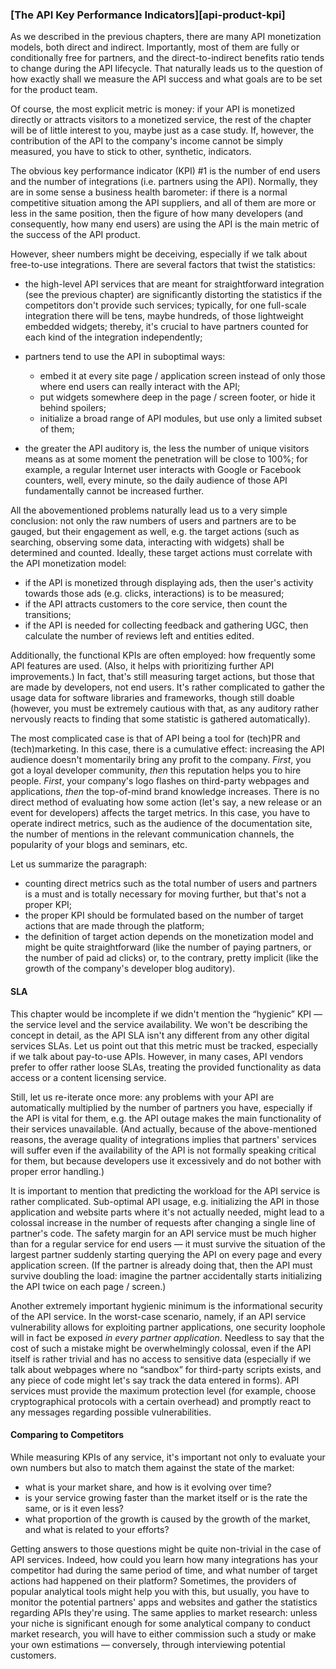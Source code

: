 ### [The API Key Performance Indicators][api-product-kpi]

As we described in the previous chapters, there are many API monetization models, both direct and indirect. Importantly, most of them are fully or conditionally free for partners, and the direct-to-indirect benefits ratio tends to change during the API lifecycle. That naturally leads us to the question of how exactly shall we measure the API success and what goals are to be set for the product team.

Of course, the most explicit metric is money: if your API is monetized directly or attracts visitors to a monetized service, the rest of the chapter will be of little interest to you, maybe just as a case study. If, however, the contribution of the API to the company's income cannot be simply measured, you have to stick to other, synthetic, indicators.

The obvious key performance indicator (KPI) \#1 is the number of end users and the number of integrations (i.e. partners using the API). Normally, they are in some sense a business health barometer: if there is a normal competitive situation among the API suppliers, and all of them are more or less in the same position, then the figure of how many developers (and consequently, how many end users) are using the API is the main metric of the success of the API product.

However, sheer numbers might be deceiving, especially if we talk about free-to-use integrations. There are several factors that twist the statistics:

  * the high-level API services that are meant for straightforward integration (see the previous chapter) are significantly distorting the statistics if the competitors don't provide such services; typically, for one full-scale integration there will be tens, maybe hundreds, of those lightweight embedded widgets; thereby, it's crucial to have partners counted for each kind of the integration independently;

  * partners tend to use the API in suboptimal ways:

      * embed it at every site page / application screen instead of only those where end users can really interact with the API;
      * put widgets somewhere deep in the page / screen footer, or hide it behind spoilers;
      * initialize a broad range of API modules, but use only a limited subset of them;

  * the greater the API auditory is, the less the number of unique visitors means as at some moment the penetration will be close to 100%; for example, a regular Internet user interacts with Google or Facebook counters, well, every minute, so the daily audience of those API fundamentally cannot be increased further.

All the abovementioned problems naturally lead us to a very simple conclusion: not only the raw numbers of users and partners are to be gauged, but their engagement as well, e.g. the target actions (such as searching, observing some data, interacting with widgets) shall be determined and counted. Ideally, these target actions must correlate with the API monetization model:

  * if the API is monetized through displaying ads, then the user's activity towards those ads (e.g. clicks, interactions) is to be measured;
  * if the API attracts customers to the core service, then count the transitions;
  * if the API is needed for collecting feedback and gathering UGC, then calculate the number of reviews left and entities edited.

Additionally, the functional KPIs are often employed: how frequently some API features are used. (Also, it helps with prioritizing further API improvements.) In fact, that's still measuring target actions, but those that are made by developers, not end users. It's rather complicated to gather the usage data for software libraries and frameworks, though still doable (however, you must be extremely cautious with that, as any auditory rather nervously reacts to finding that some statistic is gathered automatically).

The most complicated case is that of API being a tool for (tech)PR and (tech)marketing. In this case, there is a cumulative effect: increasing the API audience doesn't momentarily bring any profit to the company. *First*, you got a loyal developer community, *then* this reputation helps you to hire people. *First*, your company's logo flashes on third-party webpages and applications, *then* the top-of-mind brand knowledge increases. There is no direct method of evaluating how some action (let's say, a new release or an event for developers) affects the target metrics. In this case, you have to operate indirect metrics, such as the audience of the documentation site, the number of mentions in the relevant communication channels, the popularity of your blogs and seminars, etc.

Let us summarize the paragraph:
  * counting direct metrics such as the total number of users and partners is a must and is totally necessary for moving further, but that's not a proper KPI;
  * the proper KPI should be formulated based on the number of target actions that are made through the platform;
  * the definition of target action depends on the monetization model and might be quite straightforward (like the number of paying partners, or the number of paid ad clicks) or, to the contrary, pretty implicit (like the growth of the company's developer blog auditory).

#### SLA

This chapter would be incomplete if we didn't mention the “hygienic” KPI — the service level and the service availability. We won't be describing the concept in detail, as the API SLA isn't any different from any other digital services SLAs. Let us point out that this metric must be tracked, especially if we talk about pay-to-use APIs. However, in many cases, API vendors prefer to offer rather loose SLAs, treating the provided functionality as data access or a content licensing service.

Still, let us re-iterate once more: any problems with your API are automatically multiplied by the number of partners you have, especially if the API is vital for them, e.g. the API outage makes the main functionality of their services unavailable. (And actually, because of the above-mentioned reasons, the average quality of integrations implies that partners' services will suffer even if the availability of the API is not formally speaking critical for them, but because developers use it excessively and do not bother with proper error handling.)

It is important to mention that predicting the workload for the API service is rather complicated. Sub-optimal API usage, e.g. initializing the API in those application and website parts where it's not actually needed, might lead to a colossal increase in the number of requests after changing a single line of partner's code. The safety margin for an API service must be much higher than for a regular service for end users — it must survive the situation of the largest partner suddenly starting querying the API on every page and every application screen. (If the partner is already doing that, then the API must survive doubling the load: imagine the partner accidentally starts initializing the API twice on each page / screen.)

Another extremely important hygienic minimum is the informational security of the API service. In the worst-case scenario, namely, if an API service vulnerability allows for exploiting partner applications, one security loophole will in fact be exposed *in every partner application*. Needless to say that the cost of such a mistake might be overwhelmingly colossal, even if the API itself is rather trivial and has no access to sensitive data (especially if we talk about webpages where no “sandbox” for third-party scripts exists, and any piece of code might let's say track the data entered in forms). API services must provide the maximum protection level (for example, choose cryptographical protocols with a certain overhead) and promptly react to any messages regarding possible vulnerabilities.

#### Comparing to Competitors

While measuring KPIs of any service, it's important not only to evaluate your own numbers but also to match them against the state of the market:
  * what is your market share, and how is it evolving over time?
  * is your service growing faster than the market itself or is the rate the same, or is it even less?
  * what proportion of the growth is caused by the growth of the market, and what is related to your efforts?

Getting answers to those questions might be quite non-trivial in the case of API services. Indeed, how could you learn how many integrations has your competitor had during the same period of time, and what number of target actions had happened on their platform? Sometimes, the providers of popular analytical tools might help you with this, but usually, you have to monitor the potential partners' apps and websites and gather the statistics regarding APIs they're using. The same applies to market research: unless your niche is significant enough for some analytical company to conduct market research, you will have to either commission such a study or make your own estimations — conversely, through interviewing potential customers.